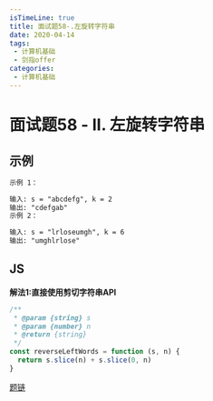 ```yaml
---
isTimeLine: true
title: 面试题58-.左旋转字符串
date: 2020-04-14
tags:
 - 计算机基础
 - 剑指offer
categories:
 - 计算机基础
---
```

# 面试题58 - II. 左旋转字符串
## 示例
```txt
示例 1：

输入: s = "abcdefg", k = 2
输出: "cdefgab"
示例 2：

输入: s = "lrloseumgh", k = 6
输出: "umghlrlose"
```
## JS
**解法1:直接使用剪切字符串API**
```js
/**
 * @param {string} s
 * @param {number} n
 * @return {string}
 */
const reverseLeftWords = function (s, n) {
  return s.slice(n) + s.slice(0, n)
}
```
[题链](https://leetcode-cn.com/problems/zuo-xuan-zhuan-zi-fu-chuan-lcof/)
